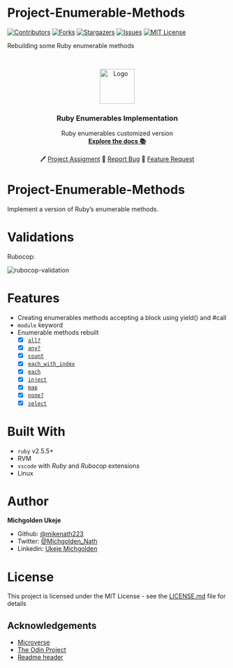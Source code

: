 # Project-Enumerable-Methods

<!-- PROJECT SHIELDS -->
<!--
*** I'm using markdown "reference style" links for readability.
*** Reference links are enclosed in brackets [ ] instead of parentheses ( ).
*** See the bottom of this document for the declaration of the reference variables
*** for contributors-url, forks-url, etc. This is an optional, concise syntax you may use.
*** https://www.markdownguide.org/basic-syntax/#reference-style-links
-->
[![Contributors][contributors-shield]][contributors-url]
[![Forks][forks-shield]][forks-url]
[![Stargazers][stars-shield]][stars-url]
[![Issues][issues-shield]][issues-url]
[![MIT License][license-shield]][license-url]

Rebuilding some Ruby enumerable methods


<!-- PROJECT LOGO -->
<br />
<p align="center">
  <a href="https://www.microverse.org/">
    <img src="doc/microverse.png" alt="Logo" width="80" height="80">
  </a>

  <h3 align="center"> Ruby Enumerables Implementation</h3>

  <p align="center">
    Ruby enumerables customized version
    <br />
    <a href="https://github.com/mikenath223/Project-Enumerable-Methods/blob/master/README.md"><strong>Explore the docs 📚</strong></a>
    <br />
    <br />
    🖊️
    <a href="https://www.theodinproject.com/courses/ruby-programming/lessons/advanced-building-blocks.">Project Assigment</a>
    🐛
    <a href="https://github.com/mikenath223/Project-Enumerable-Methods/issues">Report Bug</a>
    🙏
    <a href="https://github.com/mikenath223/Project-Enumerable-Methods/issues"> Feature Request</a>
  </p>
</p>

# Project-Enumerable-Methods
Implement a version of Ruby’s enumerable methods.

# Validations

Rubocop: 

![rubocop-validation](doc/rubocop.png)

# Features

* Creating enumerables methods accepting a block using yield() and #call
* `module` keyword
* Enumerable methods rebuilt
    + [x] [`all?`](https://ruby-doc.org/core-2.6.3/Enumerable.html#method-i-all-3F)
    + [x] [`any?`](https://ruby-doc.org/core-2.6.3/Enumerable.html#method-i-none-3F)
    + [x] [`count`](https://ruby-doc.org/core-2.6.3/Enumerable.html#method-i-none-3F)
    + [x] [`each_with_index`](https://ruby-doc.org/core-2.6.3/Enumerable.html#method-i-each_with_index)
    + [x] [`each`]()
    + [x] [`inject`](https://ruby-doc.org/core-2.6.3/Enumerable.html#method-i-inject)
    + [x] [`map`](https://ruby-doc.org/core-2.6.3/Enumerable.html#method-i-map)
    + [x] [`none?`](https://ruby-doc.org/core-2.6.3/Enumerable.html#method-i-none-3F)
    + [x] [`select`](https://ruby-doc.org/core-2.6.3/Enumerable.html#method-i-none-3F)

# Built With

* `ruby` v2.5.5+
* RVM
* `vscode` with _Ruby_ and _Rubocop_ extensions
* Linux

# Author

**Michgolden Ukeje**

- Github: [@mikenath223](https://github.com/mikenath223)
- Twitter: [@Michgolden_Nath](https://twitter.com/MichgoldenU)
- Linkedin: [Ukeje Michgolden](https://https://www.linkedin.com/in/michgoldenukeje/)
  <br />

# License

This project is licensed under the MIT License - see the [LICENSE.md](LICENSE.md) file for details 

<!-- ACKNOWLEDGEMENTS -->
## Acknowledgements
* [Microverse](https://www.microverse.org/)
* [The Odin Project](https://www.theodinproject.com/)
* [Readme header](https://github.com/collinsugwu/Microverse201-Enumerable-Methods)




<!-- MARKDOWN LINKS & IMAGES -->
<!-- https://www.markdownguide.org/basic-syntax/#reference-style-links -->
[contributors-shield]: https://img.shields.io/github/contributors/othneildrew/Best-README-Template.svg?style=flat-square
[contributors-url]: https://github.com/mikenath223/Project-Enumerable-Methods/graphs/contributors
[forks-shield]: https://img.shields.io/github/forks/mikenath223/Project-Enumerable-Methods
[forks-url]: https://github.com/mikenath223/Project-Enumerable-Methods/network/members
[stars-shield]: https://img.shields.io/github/stars/mikenath223/Project-Enumerable-Methods
[stars-url]: https://github.com/mikenath223/Project-Enumerable-Methods/stargazers
[issues-shield]: https://img.shields.io/github/issues/mikenath223/Project-Enumerable-Methods
[issues-url]: https://github.com/mikenath223/Project-Enumerable-Methods/issues
[license-shield]: https://img.shields.io/github/license/mikenath223/Project-Enumerable-Methods
[license-url]: https://github.com/mikenath223/Project-Enumerable-Methods/blob/master/LICENSE.txt
